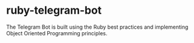 # ruby-telegram-bot
The Telegram Bot is built using the Ruby best practices and implementing Object Oriented Programming principles.
